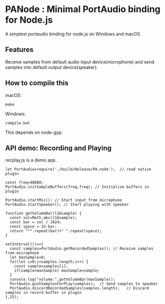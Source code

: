 # PANode : Minimal PortAudio binding for Node.js

A simplest portaudio binding for node.js on Windows and macOS 

## Features

Receive samples from default audio input device(microphone) and
send samples into default output device(speaker).


## How to compile this

macOS:

```
make
```

Windows:

```
compile.bat
```

This depends on node-gyp.


## API demo: Recording and Playing 

recplay.js is a demo app.

```
let PortAudio=require('./build/Release/PA.node');  // read native plugin

const freq=48000;
PortAudio.initSampleBuffers(freq,freq); // Initialize buffers in plugin

PortAudio.startMic(); // Start input from microphone
PortAudio.startSpeaker(); // Start playing with speaker

function getVolumeBar(l16sample) {
  const vol=Math.abs(l16sample);
  const bar = vol / 1024;
  const space = 32-bar;
  return "*".repeat(bar)+" ".repeat(space); 
}

setInterval(()=>{
  const samples=PortAudio.getRecordedSamples(); // Receive samples from microphone
  let maxSample=0;
  for(let i=0;i<samples.length;i++) {
    const sample=samples[i];    
    if(sample>maxSample) maxSample=sample; 
  }
  console.log("volume:",getVolumeBar(maxSample));
  PortAudio.pushSamplesForPlay(samples);  // Send samples to speaker
  PortAudio.discardRecordedSamples(samples.length);   // Discard samples in record buffer in plugin
},25);

```